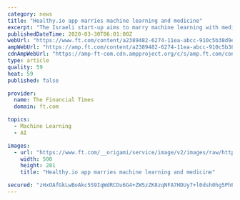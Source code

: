 ```yaml
---
category: news
title: "Healthy.io app marries machine learning and medicine"
excerpt: "The Israeli start-up aims to marry machine learning with medicine. But instead of raising hundreds of millions of dollars from high-profile investors, the company only wants to be paid if enough patients take its tests. Yonatan Adiri, Healthy.io’s chief executive, shies away from making grand claims about transformation or the company’s ..."
publishedDateTime: 2020-03-30T06:01:00Z
webUrl: "https://www.ft.com/content/a2389482-6274-11ea-abcc-910c5b38d9ed"
ampWebUrl: "https://amp.ft.com/content/a2389482-6274-11ea-abcc-910c5b38d9ed"
cdnAmpWebUrl: "https://amp-ft-com.cdn.ampproject.org/c/s/amp.ft.com/content/a2389482-6274-11ea-abcc-910c5b38d9ed"
type: article
quality: 59
heat: 59
published: false

provider:
  name: The Financial Times
  domain: ft.com

topics:
  - Machine Learning
  - AI

images:
  - url: "https://www.ft.com/__origami/service/image/v2/images/raw/http%3A%2F%2Fcom.ft.imagepublish.upp-prod-us.s3.amazonaws.com%2F56f23ac8-671a-11ea-a3c9-1fe6fedcca75?source=google-amp&fit=scale-down&width=500"
    width: 500
    height: 281
    title: "Healthy.io app marries machine learning and medicine"

secured: "zHxOAfGkLwBoAkc5S9IqWdRCDu6G4+ZW5zZK8zqNFA7HDUy7+l0dsh0hg5PhP9peMtzvcDpYyJNStlutVx4eU3EAJBKVYaslrslftZI3FdEd3tfS3/0270FzJTONJQmbDK4pPY249ZIkBkdqhHG9b0QaQ7MVgkFnXc5dMoIoviFF0of3Za9Ou75qD3dDR3VAoBEEN6vZ0ePgyGnaITEqc2Z+x5rkiuPthf4SUgOgYaSaCU6+dbDawu6HsGgsh4HFZ/HPWNAKLWdLTMKdpftkLTt5IMgb14w5ITsMYdCjv0NqBlPklBgg0Kh7KN39T8fejI/F3x0WmqRHxpMbg3/MTf6yadljKnEMQ8HxgjiCDSLTYPBN5aeFe/el7HDHAWkdZqo+czBA/Vv1TYibEriDGASCM2DNNgAZeKRrNHKAt1ZhCtXZyjckSpROsJJPuirV/E2uneZsm5uNHMWRsK7MFKFgciEUaxB5Q2RX5uBYETQ=;g8IR13+FIhcT6ZvtR1rPpA=="
---
```


